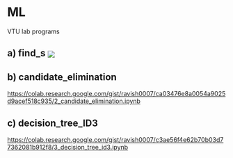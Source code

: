 # ML
VTU lab programs


## a) find_s     <a href="https://colab.research.google.com/gist/ravish0007/faf21ae1c6d436630d87d2b92d702e66/1_find_s.ipynb"> <img src="https://colab.research.google.com/assets/colab-badge.svg" align="center"></a> 

## b) candidate_elimination
https://colab.research.google.com/gist/ravish0007/ca03476e8a0054a9025d9acef518c935/2_candidate_elimination.ipynb

## c) decision_tree_ID3
https://colab.research.google.com/gist/ravish0007/c3ae56f4e62b70b03d77362081b912f8/3_decision_tree_id3.ipynb
